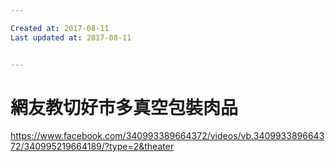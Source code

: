 ```yaml
---

Created at: 2017-08-11
Last updated at: 2017-08-11


---
```


# 網友教切好市多真空包裝肉品


<https://www.facebook.com/340993389664372/videos/vb.340993389664372/340995219664189/?type=2&theater>

